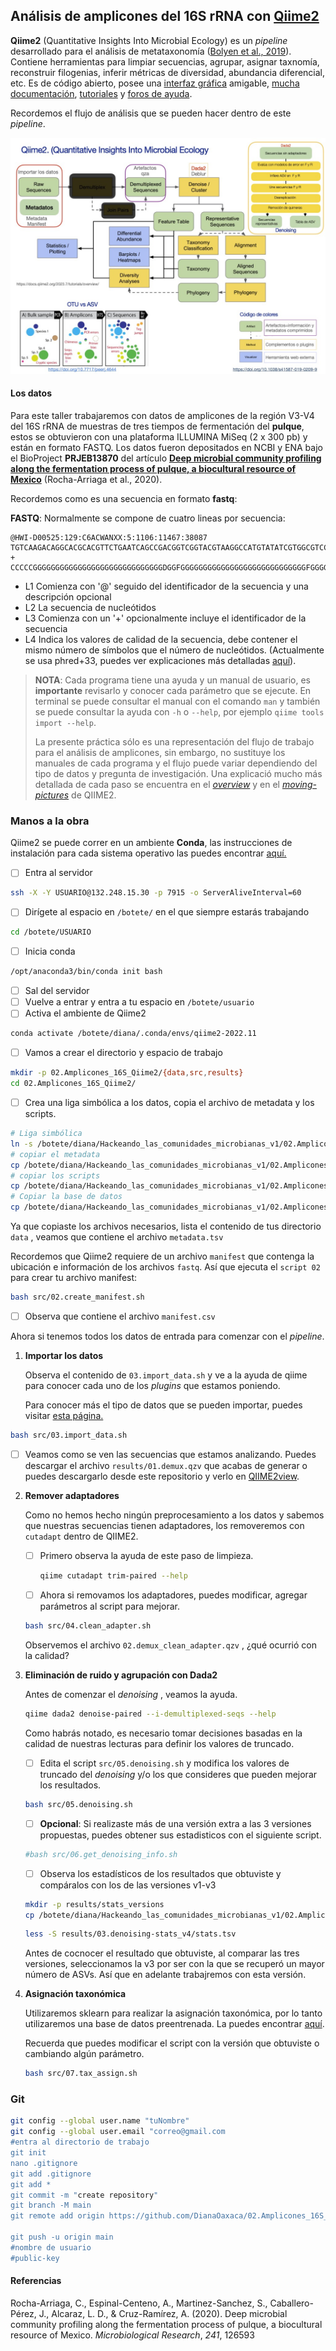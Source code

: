 ## Análisis de amplicones del 16S rRNA con [Qiime2](https://qiime2.org/)



**Qiime2** (Quantitative Insights Into Microbial Ecology) es un *pipeline* desarrollado para el análisis de metataxonomía ([Bolyen et al., 2019](https://www.nature.com/articles/s41587-019-0209-9)). Contiene herramientas para limpiar secuencias, agrupar, asignar taxnomía, reconstruir filogenias, inferir métricas de diversidad, abundancia diferencial, etc. Es de código abierto, posee una [interfaz gráfica](https://view.qiime2.org/) amigable, [mucha documentación](https://docs.qiime2.org/2022.11/plugins/available/diversity/), [tutoriales](https://docs.qiime2.org/2023.7/tutorials/) y [foros de ayuda](https://forum.qiime2.org/).



Recordemos el flujo de análisis que se pueden hacer dentro de este *pipeline*.

<img src="https://github.com/DianaOaxaca/02.Amplicones_16S_Qiime2/blob/main/qiime2_wf.jpg" style="zoom:67%;" />



#### Los datos

Para este taller trabajaremos con datos de amplicones de la región V3-V4 del 16S rRNA de muestras de tres tiempos de fermentación del **pulque**, estos se obtuvieron con una plataforma ILLUMINA MiSeq (2 x 300 pb) y están en formato FASTQ. Los datos fueron depositados en NCBI y ENA bajo el BioProject **PRJEB13870** del artículo **[Deep microbial community profiling along the fermentation process of pulque, a biocultural resource of Mexico](https://www.sciencedirect.com/science/article/pii/S0944501320304614#sec0010)** (Rocha-Arriaga et al., 2020).

Recordemos como es una secuencia en formato **fastq**:

**FASTQ**: Normalmente se compone de cuatro lineas por secuencia:

```
@HWI-D00525:129:C6ACWANXX:5:1106:11467:38087
TGTCAAGACAGGCACGCACGTTCTGAATCAGCCGACGGTCGGTACGTAAGGCCATGTATATCGTGGCGTCCTTGTAAGTGATTTCCTTGCGTCCG
+
CCCCCGGGGGGGGGGGGGGGGGGGGGGGGGGGGGDGGFGGGGGGGGGGGGGGGGGGGGGGGGGGGGFGGGGGGGGGFGGGGGFGGGGGGEDGGGG
```

- L1 Comienza con '@' seguido del identificador de la secuencia y una descripción opcional
- L2 La secuencia de nucleótidos
- L3 Comienza con un '+' opcionalmente incluye el identificador de la secuencia
- L4 Indica los valores de calidad de la secuencia, debe contener el mismo número de símbolos que el número de nucleótidos. (Actualmente se usa phred+33, puedes ver explicaciones más detalladas [aquí](https://people.duke.edu/~ccc14/duke-hts-2018/bioinformatics/quality_scores.html)). 





> **NOTA**: Cada programa tiene una ayuda y un manual de usuario, es **importante** revisarlo y conocer cada parámetro que se ejecute. En terminal se puede consultar el manual con el comando `man` y también se puede consultar la ayuda con `-h` o `--help`, por ejemplo `qiime tools import --help`.
>
> La presente práctica sólo es una representación del flujo de trabajo para el análisis de amplicones, sin embargo, no sustituye los manuales de cada programa y el flujo puede variar dependiendo del tipo de datos y pregunta de investigación. Una explicació mucho más detallada de cada paso se encuentra en el *[overview](https://docs.qiime2.org/2023.7/tutorials/overview/)*  y en el *[moving-pictures](https://docs.qiime2.org/2023.7/tutorials/moving-pictures/)* de QIIME2.



### Manos a la obra

Qiime2 se puede correr en un ambiente **Conda**, las instrucciones de instalación para cada sistema operativo las puedes encontrar [aquí.](https://docs.qiime2.org/2023.7/install/native/#install-qiime-2-within-a-conda-environment)



- [ ] Entra al servidor

```bash
ssh -X -Y USUARIO@132.248.15.30 -p 7915 -o ServerAliveInterval=60
```

- [ ] Dirígete al espacio en `/botete/` en el que siempre estarás trabajando

```bash
cd /botete/USUARIO
```

- [ ] Inicia conda

```bash
/opt/anaconda3/bin/conda init bash
```

- [ ] Sal del servidor
- [ ] Vuelve a entrar y entra a tu espacio en `/botete/usuario`
- [ ] Activa el ambiente de Qiime2

```bash
conda activate /botete/diana/.conda/envs/qiime2-2022.11
```

- [ ] Vamos a crear el directorio y espacio de trabajo

```bash
mkdir -p 02.Amplicones_16S_Qiime2/{data,src,results}
cd 02.Amplicones_16S_Qiime2/
```

- [ ] Crea una liga simbólica a los datos, copia el archivo de metadata y los scripts.

```bash
# Liga simbólica
ln -s /botete/diana/Hackeando_las_comunidades_microbianas_v1/02.Amplicones_16S_Qiime2/data/*.gz data/
# copiar el metadata
cp /botete/diana/Hackeando_las_comunidades_microbianas_v1/02.Amplicones_16S_Qiime2/data/metadata.tsv data/
# copiar los scripts
cp /botete/diana/Hackeando_las_comunidades_microbianas_v1/02.Amplicones_16S_Qiime2/src/* src/
# Copiar la base de datos
cp /botete/diana/Hackeando_las_comunidades_microbianas_v1/02.Amplicones_16S_Qiime2/data/*.qza data/

```

Ya que copiaste los archivos necesarios, lista el contenido de tus directorio `data` , veamos que contiene el archivo `metadata.tsv`

Recordemos que Qiime2 requiere de un archivo `manifest` que contenga la ubicación e información de los archivos `fastq`. Así que ejecuta el `script 02` para crear tu archivo manifest:

```bash
bash src/02.create_manifest.sh
```

- [ ] Observa que contiene el archivo `manifest.csv`

Ahora si tenemos todos los datos de entrada para comenzar con el *pipeline*.

1. **Importar los datos**

   Observa el contenido de `03.import_data.sh` y ve a la ayuda de qiime para conocer cada uno de los *plugins* que estamos poniendo. 

   Para conocer más el tipo de datos que se pueden importar, puedes visitar [esta página.](https://docs.qiime2.org/2023.7/tutorials/importing/)

```bash
bash src/03.import_data.sh
```

- [ ] Veamos como se ven las secuencias que estamos analizando. Puedes descargar el archivo `results/01.demux.qzv` que acabas de generar o puedes descargarlo desde este repositorio y verlo en [QIIME2view](https://view.qiime2.org/).

2. **Remover adaptadores**

   Como no hemos hecho ningún preprocesamiento a los datos y sabemos que nuestras secuencias tienen adaptadores, los removeremos con `cutadapt` dentro de QIIME2.

   - [ ] Primero observa la ayuda de este paso de limpieza.

     ```bash
     qiime cutadapt trim-paired --help
     ```

   - [ ] Ahora si removamos los adaptadores, puedes modificar, agregar parámetros al script para mejorar.

   ```bash
   bash src/04.clean_adapter.sh
   ```

   Observemos el archivo `02.demux_clean_adapter.qzv` , ¿qué ocurrió con la calidad?

3. **Eliminación de ruido y agrupación con Dada2**

   Antes de comenzar el *denoising* , veamos la ayuda.

   ```bash
   qiime dada2 denoise-paired --i-demultiplexed-seqs --help
   ```

   Como habrás notado, es necesario tomar decisiones basadas en la calidad de nuestras lecturas para definir los valores de truncado.

   - [ ] Edita el script `src/05.denoising.sh` y modifica los valores de truncado del *denoising* y/o los que consideres que pueden mejorar los resultados.

   ```bash
   bash src/05.denoising.sh
   ```

   - [ ] **Opcional**: Si realizaste más de una versión extra a las 3 versiones propuestas, puedes obtener sus estadisticos con el siguiente script.

   ```bash
   #bash src/06.get_denoising_info.sh
   ```

   - [ ] Observa  los estadísticos de los resultados que obtuviste y compáralos con los de las versiones v1-v3

   ```bash
   mkdir -p results/stats_versions
   cp /botete/diana/Hackeando_las_comunidades_microbianas_v1/02.Amplicones_16S_Qiime2/results/03.denoising-stats_v*/*stats_v* results/stats_versions/
   ```

   ```bash
   less -S results/03.denoising-stats_v4/stats.tsv
   ```

   Antes de cocnocer el resultado que obtuviste, al comparar las tres versiones, seleccionamos la v3 por ser con la que se recuperó un mayor número de ASVs. Así que en adelante trabajremos con esta versión.

   

4. **Asignación taxonómica**

   Utilizaremos sklearn para realizar la asignación taxonómica, por lo tanto utilizaremos una base de datos preentrenada. La puedes encontrar [aquí](https://docs.qiime2.org/2022.11/data-resources/).

   Recuerda que puedes modificar el script con la versión que obtuviste o cambiando algún parámetro.

   ```bash
   bash src/07.tax_assign.sh
   ```

   

### Git

```bash
git config --global user.name "tuNombre"
git config --global user.email "correo@gmail.com
#entra al directorio de trabajo
git init
nano .gitignore
git add .gitignore
git add *
git commit -m "create repository"
git branch -M main
git remote add origin https://github.com/DianaOaxaca/02.Amplicones_16S_Qiime2.git

git push -u origin main
#nombre de usuario
#public-key
```



#### Referencias

Rocha-Arriaga, C., Espinal-Centeno, A., Martinez-Sanchez, S., Caballero-Pérez, J., Alcaraz, L. D., & Cruz-Ramírez, A. (2020). Deep microbial community profiling along the fermentation process of pulque, a biocultural resource of Mexico. *Microbiological Research*, *241*, 126593

